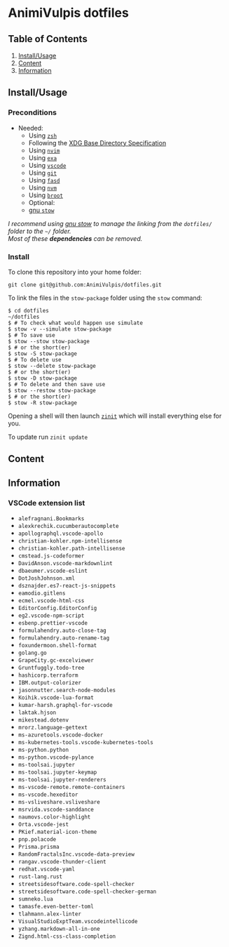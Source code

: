 # AnimiVulpis dotfiles

## Table of Contents

1. [Install/Usage](#installusage)
2. [Content](#content)
3. [Information](#information)

## Install/Usage

### Preconditions

- Needed:
  - Using [`zsh`](https://www.zsh.org/)
  - Following the [XDG Base Directory Specification](https://specifications.freedesktop.org/basedir-spec/basedir-spec-latest.html)
  - Using [`nvim`](https://github.com/neovim/neovim)
  - Using [`exa`](https://github.com/ogham/exa)
  - Using [`vscode`](https://code.visualstudio.com/)
  - Using [`git`](https://git-scm.com/)
  - Using [`fasd`](https://github.com/clvv/fasd)
  - Using [`nvm`](https://github.com/nvm-sh/nvm)
  - Using [`broot`](https://github.com/Canop/broot)
  - Optional:
  - [gnu `stow`](https://www.gnu.org/software/stow/)

_I recommend using [gnu stow](https://www.gnu.org/software/stow/) to manage the linking from the `dotfiles/` folder to the `~/` folder._  
_Most of these **dependencies** can be removed._

### Install

To clone this repository into your home folder:

    git clone git@github.com:AnimiVulpis/dotfiles.git

To link the files in the `stow-package` folder using the `stow` command:

    $ cd dotfiles
    ~/dotfiles
    $ # To check what would happen use simulate
    $ stow -v --simulate stow-package
    $ # To save use
    $ stow --stow stow-package
    $ # or the short(er)
    $ stow -S stow-package
    $ # To delete use
    $ stow --delete stow-package
    $ # or the short(er)
    $ stow -D stow-package
    $ # To delete and then save use
    $ stow --restow stow-package
    $ # or the short(er)
    $ stow -R stow-package

Opening a shell will then launch [`zinit`](https://github.com/zdharma/zinit) which will install everything else for you.

To update run `zinit update`

## Content

## Information

### VSCode extension list

- `alefragnani.Bookmarks`
- `alexkrechik.cucumberautocomplete`
- `apollographql.vscode-apollo`
- `christian-kohler.npm-intellisense`
- `christian-kohler.path-intellisense`
- `cmstead.js-codeformer`
- `DavidAnson.vscode-markdownlint`
- `dbaeumer.vscode-eslint`
- `DotJoshJohnson.xml`
- `dsznajder.es7-react-js-snippets`
- `eamodio.gitlens`
- `ecmel.vscode-html-css`
- `EditorConfig.EditorConfig`
- `eg2.vscode-npm-script`
- `esbenp.prettier-vscode`
- `formulahendry.auto-close-tag`
- `formulahendry.auto-rename-tag`
- `foxundermoon.shell-format`
- `golang.go`
- `GrapeCity.gc-excelviewer`
- `Gruntfuggly.todo-tree`
- `hashicorp.terraform`
- `IBM.output-colorizer`
- `jasonnutter.search-node-modules`
- `Koihik.vscode-lua-format`
- `kumar-harsh.graphql-for-vscode`
- `laktak.hjson`
- `mikestead.dotenv`
- `mrorz.language-gettext`
- `ms-azuretools.vscode-docker`
- `ms-kubernetes-tools.vscode-kubernetes-tools`
- `ms-python.python`
- `ms-python.vscode-pylance`
- `ms-toolsai.jupyter`
- `ms-toolsai.jupyter-keymap`
- `ms-toolsai.jupyter-renderers`
- `ms-vscode-remote.remote-containers`
- `ms-vscode.hexeditor`
- `ms-vsliveshare.vsliveshare`
- `msrvida.vscode-sanddance`
- `naumovs.color-highlight`
- `Orta.vscode-jest`
- `PKief.material-icon-theme`
- `pnp.polacode`
- `Prisma.prisma`
- `RandomFractalsInc.vscode-data-preview`
- `rangav.vscode-thunder-client`
- `redhat.vscode-yaml`
- `rust-lang.rust`
- `streetsidesoftware.code-spell-checker`
- `streetsidesoftware.code-spell-checker-german`
- `sumneko.lua`
- `tamasfe.even-better-toml`
- `tlahmann.alex-linter`
- `VisualStudioExptTeam.vscodeintellicode`
- `yzhang.markdown-all-in-one`
- `Zignd.html-css-class-completion`
